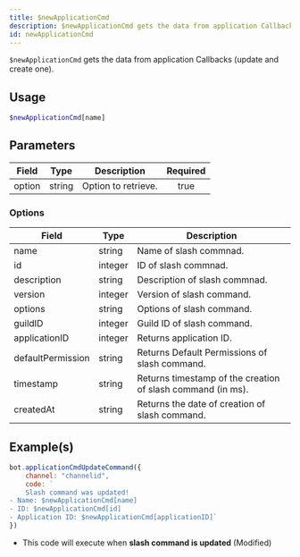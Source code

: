 ```yaml
---
title: $newApplicationCmd
description: $newApplicationCmd gets the data from application Callbacks (update and create one).
id: newApplicationCmd
---
```


`$newApplicationCmd` gets the data from application Callbacks (update and create one).

## Usage

```php
$newApplicationCmd[name]
```

## Parameters

| Field  | Type   | Description         | Required |
| ------ | ------ | ------------------- | :------: |
| option | string | Option to retrieve. |   true   |

### Options

| Field              |   Type              | Description                                                 |
| ------------------ | ------------------- | ----------------------------------------------------------- |
| name               | string              | Name of slash commnad.                                      |
| id                 | integer             | ID of slash commnad.                                        |
| description        | string              | Description of slash commnad.                               |
| version            | integer             | Version of slash command.                                   |
| options            | string              | Options of slash command.                                   |
| guildID            | integer             | Guild ID of slash command.                                  |
| applicationID      | integer             | Returns application ID.                                     |
| defaultPermission  | string              | Returns Default Permissions of slash command.               |
| timestamp          | string              | Returns timestamp of the creation of slash command (in ms). |
| createdAt          | string              | Returns the date of creation of slash command.              |

## Example(s)

```js
bot.applicationCmdUpdateCommand({
    channel: "channelid",
    code: `
    Slash command was updated!
- Name: $newApplicationCmd[name]
- ID: $newApplicationCmd[id]
- Application ID: $newApplicationCmd[applicationID]`
})
```
- This code will execute when __slash command is updated__ (Modified)